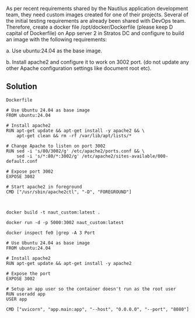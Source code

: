As per recent requirements shared by the Nautilus application development team, they need custom images created for one of their projects. Several of the initial testing requirements are already been shared with DevOps team. Therefore, create a docker file /opt/docker/Dockerfile (please keep D capital of Dockerfile) on App server 2 in Stratos DC and configure to build an image with the following requirements:



a. Use ubuntu:24.04 as the base image.


b. Install apache2 and configure it to work on 3002 port. (do not update any other Apache configuration settings like document root etc).

## Solution

```
Dockerfile

# Use Ubuntu 24.04 as base image
FROM ubuntu:24.04

# Install apache2
RUN apt-get update && apt-get install -y apache2 && \
    apt-get clean && rm -rf /var/lib/apt/lists/*

# Change Apache to listen on port 3002
RUN sed -i 's/80/3002/g' /etc/apache2/ports.conf && \
    sed -i 's/*:80/*:3002/g' /etc/apache2/sites-available/000-default.conf

# Expose port 3002
EXPOSE 3002

# Start apache2 in foreground
CMD ["/usr/sbin/apache2ctl", "-D", "FOREGROUND"]



docker build -t naut_custom:latest .

docker run -d -p 5000:3002 naut_custom:latest

docker inspect fe0 |grep -A 3 Port

```

```
# Use Ubuntu 24.04 as base image
FROM ubuntu:24.04

# Install apache2
RUN apt-get update && apt-get install -y apache2

# Expose the port
EXPOSE 3002

# Setup an app user so the container doesn't run as the root user
RUN useradd app
USER app

CMD ["uvicorn", "app.main:app", "--host", "0.0.0.0", "--port", "8080"]
```
